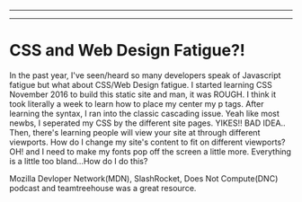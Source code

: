 ---

----

<h1>CSS and Web Design Fatigue?!</h1>


In the past year, I've seen/heard so many developers speak of Javascript fatigue but
what about CSS/Web Design fatigue. I started learning CSS November 2016 to build this static site
and man, it was ROUGH. I think it took literally a week to learn how to place my center my p tags.
After learning the syntax, I ran into the classic cascading issue. Yeah like most newbs, I seperated my
CSS by the different site pages. YIKES!! BAD IDEA..
Then, there's learning people will view your site at through different viewports. How do I change
my site's content to fit on different viewports? OH! and I need to make my fonts pop off the screen a little more.
Everything is a little too bland...How do I do this?

Mozilla Devloper Network(MDN), SlashRocket, Does Not Compute(DNC) podcast and teamtreehouse was a great resource.

